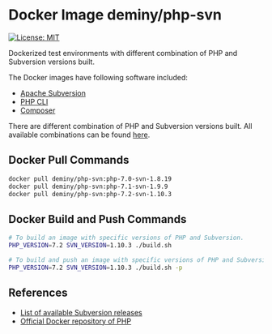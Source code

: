 # Docker Image deminy/php-svn

[![License: MIT](https://img.shields.io/badge/License-MIT-yellow.svg)](https://github.com/deminy/docker-php-svn/blob/master/LICENSE.txt)

Dockerized test environments with different combination of PHP and Subversion versions built.

The Docker images have following software included:

* [Apache Subversion](http://subversion.apache.org)
* [PHP CLI](http://php.net/manual/en/features.commandline.php)
* [Composer](https://getcomposer.org)

There are different combination of PHP and Subversion versions built. All available combinations can be found [here](https://hub.docker.com/r/deminy/php-svn/).

## Docker Pull Commands

```bash
docker pull deminy/php-svn:php-7.0-svn-1.8.19
docker pull deminy/php-svn:php-7.1-svn-1.9.9
docker pull deminy/php-svn:php-7.2-svn-1.10.3
```

## Docker Build and Push Commands

```bash
# To build an image with specific versions of PHP and Subversion.
PHP_VERSION=7.2 SVN_VERSION=1.10.3 ./build.sh

# To build and push an image with specific versions of PHP and Subversion.
PHP_VERSION=7.2 SVN_VERSION=1.10.3 ./build.sh -p
```

## References

* [List of available Subversion releases](https://github.com/apache/subversion/releases)
* [Official Docker repository of PHP](https://hub.docker.com/_/php/)
